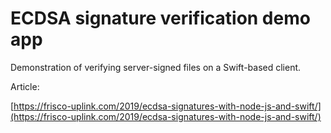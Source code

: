 # ECDSA signature verification demo app
Demonstration of verifying server-signed files on a Swift-based client.

Article:

[https://frisco-uplink.com/2019/ecdsa-signatures-with-node-js-and-swift/](https://frisco-uplink.com/2019/ecdsa-signatures-with-node-js-and-swift/)
